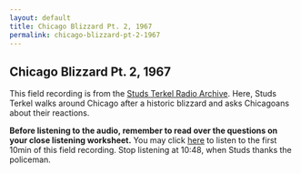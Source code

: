 ```yaml
---
layout: default
title: Chicago Blizzard Pt. 2, 1967
permalink: chicago-blizzard-pt-2-1967
---
```

<!-- Add an essay or interpretive material below this line,
using HTML or markdown.  Do not modify this file above this line -->
## Chicago Blizzard Pt. 2, 1967 
This field recording is from the [Studs Terkel Radio Archive](https://studsterkel.wfmt.com/). Here, Studs Terkel walks around Chicago after a historic blizzard and asks Chicagoans about their reactions.

<strong>Before listening to the audio, remember to read over the questions on your close listening worksheet.</strong> You may click [here](https://studsterkel.wfmt.com/programs/chicago-blizzard-field-recordings-january-1967-snow-part-1) to listen to the first 10min of this field recording. Stop listening at 10:48, when Studs thanks the policeman.
